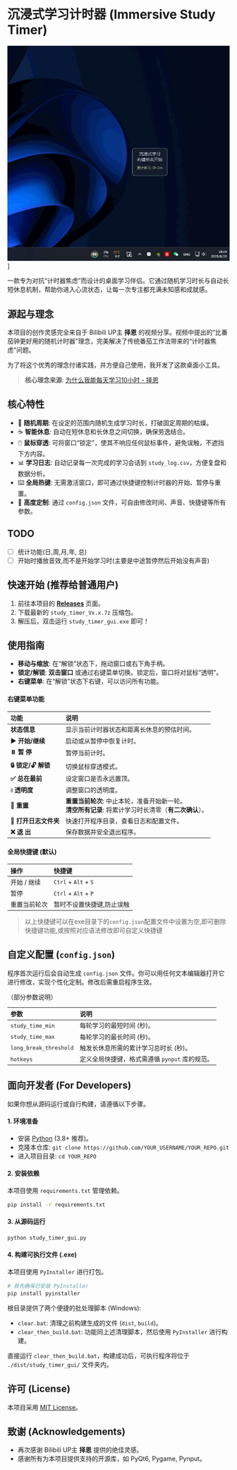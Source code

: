 # 沉浸式学习计时器 (Immersive Study Timer)

![screenshot](./document/anim.gif)]

一款专为对抗“计时器焦虑”而设计的桌面学习伴侣。它通过随机学习时长与自动长短休息机制，帮助你进入心流状态，让每一次专注都充满未知感和成就感。

## 源起与理念

本项目的创作灵感完全来自于 Bilibili UP主 **择恩** 的视频分享。视频中提出的“比番茄钟更好用的随机计时器”理念，完美解决了传统番茄工作法带来的“计时器焦虑”问题。

为了将这个优秀的理念付诸实践，并方便自己使用，我开发了这款桌面小工具。

> **核心理念来源**: [为什么我能每天学习10小时 - 择恩](https://www.bilibili.com/video/BV1naLozQEBq/?spm_id_from=333.1391.0.0&vd_source=ba468568caebc92479698e83c28be8b0)

## 核心特性

*   🎲 **随机周期**: 在设定的范围内随机生成学习时长，打破固定周期的枯燥。
*   ☕️ **智能休息**: 自动在短休息和长休息之间切换，确保劳逸结合。
*   🖱️ **鼠标穿透**: 可将窗口“锁定”，使其不响应任何鼠标事件，避免误触，不遮挡下方内容。
*   📊 **学习日志**: 自动记录每一次完成的学习会话到 `study_log.csv`，方便复盘和数据分析。
*   ⌨️ **全局热键**: 无需激活窗口，即可通过快捷键控制计时器的开始、暂停与重置。
*   🎨 **高度定制**: 通过 `config.json` 文件，可自由修改时间、声音、快捷键等所有参数。

## TODO
- [ ] 统计功能(日,周,月,年, 总)
- [ ] 开始时播放音效,而不是开始学习时(主要是中途暂停然后开始没有声音)

## 快速开始 (推荐给普通用户)

1.  前往本项目的 [**Releases**](https://github.com/Yogioo/StudyTimer/releases) 页面。
2.  下载最新的 `study_timer_Vx.x.7z` 压缩包。
3.  解压后，双击运行 `study_timer_gui.exe` 即可！

## 使用指南

*   **移动与缩放**: 在“解锁”状态下，拖动窗口或右下角手柄。
*   **锁定/解锁**: **双击窗口** 或通过右键菜单切换。锁定后，窗口将对鼠标“透明”。
*   **右键菜单**: 在“解锁”状态下右键，可以访问所有功能。

#### 右键菜单功能

| 功能 | 说明 |
| :--- | :--- |
| **状态信息** | 显示当前计时器状态和距离长休息的预估时间。 |
| **▶️ 开始/继续** | 启动或从暂停中恢复计时。 |
| **⏸️ 暂 停** | 暂停当前计时。 |
| **🔒 锁定/🔓 解锁** | 切换鼠标穿透模式。 |
| **✅ 总在最前** | 设定窗口是否永远置顶。 |
| **💧 透明度** | 调整窗口的透明度。 |
| **🔄 重置** | **重置当前轮次**: 中止本轮，准备开始新一轮。<br>**清空所有记录**: 将累计学习时长清零（**有二次确认**）。 |
| **📂 打开日志文件夹**| 快速打开程序目录，查看日志和配置文件。 |
| **❌ 退 出** | 保存数据并安全退出程序。 |

#### 全局快捷键 (默认)

| 操作 | 快捷键 |
| :--- | :--- |
| 开始 / 继续 | `Ctrl` + `Alt` + `S` |
| 暂停 | `Ctrl` + `Alt` + `P` |
| 重置当前轮次 | 暂时不设置快捷键,防止误触 |

> 以上快捷键可以在exe目录下的`config.json`配置文件中设置为空,即可删除快捷键功能,或按照对应语法修改即可自定义快捷键

## 自定义配置 (`config.json`)

程序首次运行后会自动生成 `config.json` 文件。你可以用任何文本编辑器打开它进行修改，实现个性化定制。修改后需重启程序生效。

（部分参数说明）

| 参数 | 说明 |
| :--- | :--- |
| `study_time_min` | 每轮学习的最短时间 (秒)。 |
| `study_time_max` | 每轮学习的最长时间 (秒)。 |
| `long_break_threshold`| 触发长休息所需的累计学习总时长 (秒)。 |
| `hotkeys` | 定义全局快捷键，格式需遵循 `pynput` 库的规范。 |

## 面向开发者 (For Developers)

如果你想从源码运行或自行构建，请遵循以下步骤。

#### 1. 环境准备

*   安装 [Python](https://www.python.org/) (3.8+ 推荐)。
*   克隆本仓库: `git clone https://github.com/YOUR_USERNAME/YOUR_REPO.git`
*   进入项目目录: `cd YOUR_REPO`

#### 2. 安装依赖

本项目使用 `requirements.txt` 管理依赖。

```bash
pip install -r requirements.txt
```

#### 3. 从源码运行

```bash
python study_timer_gui.py
```

#### 4. 构建可执行文件 (.exe)

本项目使用 `PyInstaller` 进行打包。

```bash
# 首先确保已安装 PyInstaller
pip install pyinstaller
```

根目录提供了两个便捷的批处理脚本 (Windows):

*   `clear.bat`: 清理之前构建生成的文件 (`dist`, `build`)。
*   `clear_then_build.bat`: 功能同上述清理脚本，然后使用 `PyInstaller` 进行构建。

直接运行 `clear_then_build.bat`，构建成功后，可执行程序将位于 `./dist/study_timer_gui/` 文件夹内。

## 许可 (License)

本项目采用 [MIT License](./LICENSE)。

## 致谢 (Acknowledgements)

*   再次感谢 Bilibili UP主 **择恩** 提供的绝佳灵感。
*   感谢所有为本项目提供支持的开源库，如 PyQt6, Pygame, Pynput。